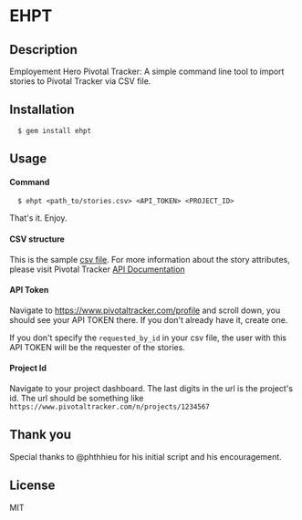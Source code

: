 # EHPT

## Description
Employement Hero Pivotal Tracker: A simple command line tool to import stories to Pivotal Tracker via CSV file.

## Installation
```
  $ gem install ehpt
```
    
        
## Usage
#### Command
```
  $ ehpt <path_to/stories.csv> <API_TOKEN> <PROJECT_ID>
```
That's it. Enjoy.
#### CSV structure
This is the sample [csv file](https://docs.google.com/spreadsheets/d/1ew69plL2-jOF3oJb0RNRAmyRQfer8VvQfR8DGwD6_Ro/edit?usp=sharing). For more information about the story attributes, please visit Pivotal Tracker [API Documentation](https://www.pivotaltracker.com/help/api/rest/v5#story_resource)
#### API Token
Navigate to https://www.pivotaltracker.com/profile and scroll down, you should see your API TOKEN there. If you don't already have it, create one. 

If you don't specify the `requested_by_id` in your csv file, the user with this API TOKEN will be the requester of the stories.
#### Project Id
Navigate to your project dashboard. The last digits in the url is the project's id. The url should be something like `https://www.pivotaltracker.com/n/projects/1234567`

## Thank you
Special thanks to @phthhieu for his initial script and his encouragement.

## License
MIT
